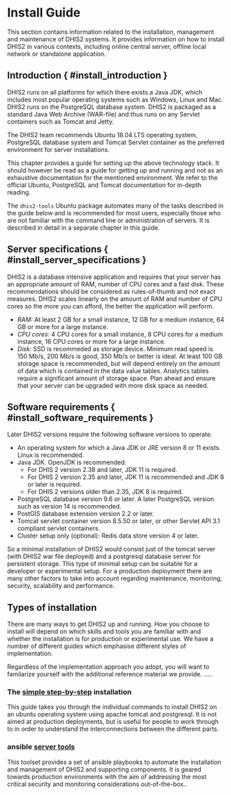 # Install Guide

This section contains information related to the installation, management and 
maintenance of DHIS2 systems. It provides information on how to install DHIS2 in
various contexts, including online central server, offline local
network or standalone application.

## Introduction { #install_introduction } 

DHIS2 runs on all platforms for which there exists a Java JDK, which includes most popular operating
systems such as Windows, Linux and Mac. DHIS2 runs on the PostgreSQL
database system. DHIS2 is packaged as a standard Java Web Archive
(WAR-file) and thus runs on any Servlet containers such as Tomcat and
Jetty.

The DHIS2 team recommends Ubuntu 18.04 LTS operating system, PostgreSQL
database system and Tomcat Servlet container as the preferred
environment for server installations.

This chapter provides a guide for setting up the above technology stack.
It should however be read as a guide for getting up and running and not
as an exhaustive documentation for the mentioned environment. We refer
to the official Ubuntu, PostgreSQL and Tomcat documentation for in-depth
reading.

The `dhis2-tools` Ubuntu package automates many of the tasks described in
the guide below and is recommended for most users, especially those who
are not familiar with the command line or administration of servers. It
is described in detail in a separate chapter in this guide.

## Server specifications { #install_server_specifications } 

DHIS2 is a database intensive application and requires that your server
has an appropriate amount of RAM, number of CPU cores and a fast disk.
These recommendations should be considered as rules-of-thumb and not
exact measures. DHIS2 scales linearly on the amount of RAM and number of
CPU cores so the more you can afford, the better the application will perform.

- *RAM:* At least 2 GB for a small instance, 12 GB for a medium instance, 64 GB or more for a large instance.
- *CPU cores:* 4 CPU cores for a small instance, 8 CPU cores for a medium instance, 16 CPU cores or more for a large instance.
- *Disk:* SSD is recommeded as storage device. Minimum
  read speed is 150 Mb/s, 200 Mb/s is good, 350 Mb/s or better is
  ideal. At least 100 GB storage space is recommended, but
  will depend entirely on the amount of data which is contained in the
  data value tables. Analytics tables require a significant amount of
  storage space. Plan ahead and ensure that your server can be upgraded
  with more disk space as needed.

## Software requirements { #install_software_requirements } 

Later DHIS2 versions require the following software versions to operate.

- An operating system for which a Java JDK or JRE version 8 or 11 exists. Linux is recommended.
- Java JDK. OpenJDK is recommended.  
    - For DHIS 2 version 2.38 and later, JDK 11 is required.
    - For DHIS 2 version 2.35 and later, JDK 11 is recommended and JDK 8 or later is required. 
    - For DHIS 2 versions older than 2.35, JDK 8 is required.
- PostgreSQL database version 9.6 or later. A later PostgreSQL version such as version 14 is recommended.
- PostGIS database extension version 2.2 or later.
- Tomcat servlet container version 8.5.50 or later, or other Servlet API
  3.1 compliant servlet containers.
- Cluster setup only (optional): Redis data store version 4 or later. 

So a minimal installation of DHIS2 would consist just of the tomcat server (with DHIS2 war file deployed) and a postgresql database server for persistent storage.  This type of minimal setup can be suitable for a developer or experimental setup.  For a production deployment there are many other factors to take into account regarding maintenance, monitoring, security, scalability and performance.

## Types of installation
There are many ways to get DHIS2 up and running.  How you choose to install will depend on which skills and tools you are familiar with and whether the installation is for production or experimental use.  We have a number of different guides which emphasise different styles of implementation.

Regardless of the implementation approach you adopt, you will want to familarize yourself with the additional reference material we provide. .....

 ### The [simple step-by-step](installation.md) installation  
 This guide takes you through the individual commands to install DHIS2 on an ubuntu operating system using apache tomcat and postgresql. It is not aimed at production deployments, but is useful for people to work through to in order to understand the interconnections between the different parts.

### ansible [server tools](https://github.com/dhis2/dhis2-server-tools) 
This toolset provides a set of ansible playbooks to automate the installation and management of DHIS2 and supporting components. It is geared towards production environments with the aim of addressing the most critical security and monitoring considerations out-of-the-box..
